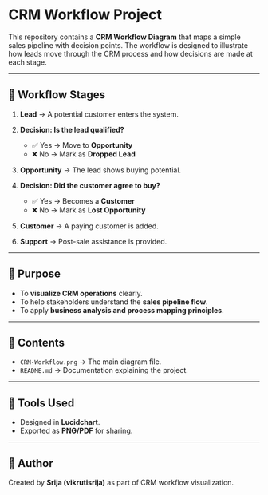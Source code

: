# CRM Workflow Project

This repository contains a **CRM Workflow Diagram** that maps a simple sales pipeline with decision points.
The workflow is designed to illustrate how leads move through the CRM process and how decisions are made at each stage.

---

## 📌 Workflow Stages

1. **Lead** → A potential customer enters the system.
2. **Decision: Is the lead qualified?**

   * ✅ Yes → Move to **Opportunity**
   * ❌ No → Mark as **Dropped Lead**
3. **Opportunity** → The lead shows buying potential.
4. **Decision: Did the customer agree to buy?**

   * ✅ Yes → Becomes a **Customer**
   * ❌ No → Mark as **Lost Opportunity**
5. **Customer** → A paying customer is added.
6. **Support** → Post-sale assistance is provided.

---

## 🎯 Purpose

* To **visualize CRM operations** clearly.
* To help stakeholders understand the **sales pipeline flow**.
* To apply **business analysis and process mapping principles**.

---

## 📂 Contents

* `CRM-Workflow.png` → The main diagram file.
* `README.md` → Documentation explaining the project.

---

## 🚀 Tools Used

* Designed in **Lucidchart**.
* Exported as **PNG/PDF** for sharing.

---

## 👤 Author

Created by **Srija (vikrutisrija)** as part of CRM workflow visualization.
